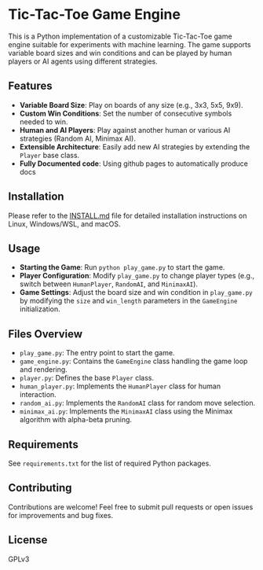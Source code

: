 # Tic-Tac-Toe Game Engine

This is a Python implementation of a customizable Tic-Tac-Toe game engine suitable for experiments with machine learning. The game supports variable board sizes and win conditions and can be played by human players or AI agents using different strategies.

## Features

- **Variable Board Size**: Play on boards of any size (e.g., 3x3, 5x5, 9x9).
- **Custom Win Conditions**: Set the number of consecutive symbols needed to win.
- **Human and AI Players**: Play against another human or various AI strategies (Random AI, Minimax AI).
- **Extensible Architecture**: Easily add new AI strategies by extending the `Player` base class.
- **Fully Documented code**: Using github pages to automatically produce docs

## Installation

Please refer to the [INSTALL.md](INSTALL.md) file for detailed installation instructions on Linux, Windows/WSL, and macOS.

## Usage

- **Starting the Game**: Run `python play_game.py` to start the game.
- **Player Configuration**: Modify `play_game.py` to change player types (e.g., switch between `HumanPlayer`, `RandomAI`, and `MinimaxAI`).
- **Game Settings**: Adjust the board size and win condition in `play_game.py` by modifying the `size` and `win_length` parameters in the `GameEngine` initialization.

## Files Overview

- `play_game.py`: The entry point to start the game.
- `game_engine.py`: Contains the `GameEngine` class handling the game loop and rendering.
- `player.py`: Defines the base `Player` class.
- `human_player.py`: Implements the `HumanPlayer` class for human interaction.
- `random_ai.py`: Implements the `RandomAI` class for random move selection.
- `minimax_ai.py`: Implements the `MinimaxAI` class using the Minimax algorithm with alpha-beta pruning.

## Requirements

See `requirements.txt` for the list of required Python packages.

## Contributing

Contributions are welcome! Feel free to submit pull requests or open issues for improvements and bug fixes.

## License

GPLv3

